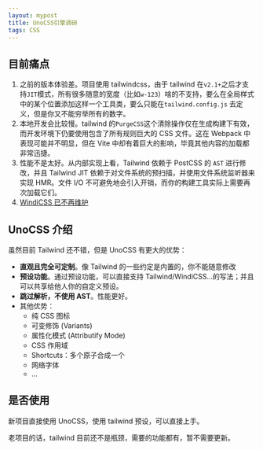 ```yaml
---
layout: mypost
title: UnoCSS引擎调研
tags: CSS
---
```


## 目前痛点

1. 之前的版本体验差。项目使用 tailwindcss，由于 tailwind 在`v2.1+`之后才支持`JIT`模式，所有很多随意的宽度（比如`w-123`）啥的不支持，要么在全局样式中的某个位置添加这样一个工具类，要么只能在`tailwind.config.js` 去定义，但是你又不能穷举所有的数字。
2. 本地开发会比较慢。tailwind 的`PurgeCSS`这个清除操作仅在生成构建下有效，而开发环境下仍要使用包含了所有规则巨大的 CSS 文件。这在 Webpack 中表现可能并不明显，但在 Vite 中却有着巨大的影响，毕竟其他内容的加载都非常迅捷。
3. 性能不是太好。从内部实现上看，Tailwind 依赖于 PostCSS 的 `AST` 进行修改，并且 Tailwind JIT 依赖于对文件系统的预扫描，并使用文件系统监听器来实现 HMR。文件 I/O 不可避免地会引入开销，而你的构建工具实际上需要再次加载它们。
4. [WindiCSS 已不再维护](https://windicss.org/posts/sunsetting.html)

## UnoCSS 介绍

虽然目前 Tailwind 还不错，但是 UnoCSS 有更大的优势：

- **直观且完全可定制**。像 Tailwind 的一些约定是内置的，你不能随意修改
- **预设功能**。通过预设功能，可以直接支持 Tailwind/WindiCSS…的写法；并且可以共享给他人你的自定义预设。
- **跳过解析，不使用 AST**。性能更好。
- 其他优势：
  - 纯 CSS 图标
  - 可变修饰 (Variants)
  - 属性化模式 (Attributify Mode)
  - CSS 作用域
  - Shortcuts：多个原子合成一个
  - 网络字体
  - …

## 是否使用

新项目直接使用 UnoCSS，使用 tailwind 预设，可以直接上手。

老项目的话，tailwind 目前还不是瓶颈，需要的功能都有，暂不需要更新。
